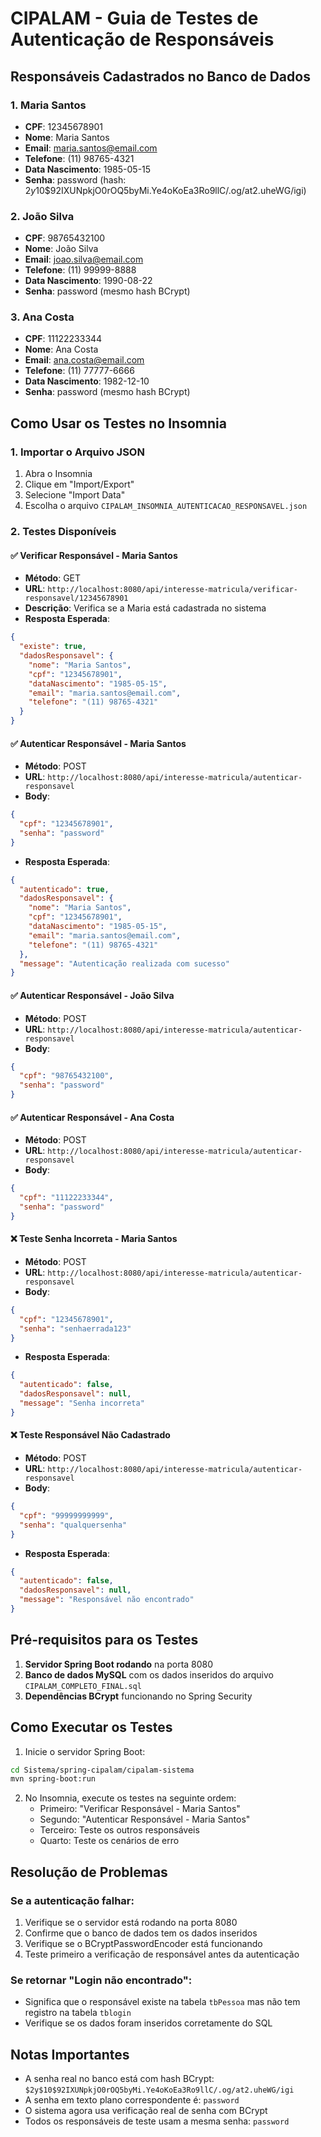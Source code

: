 # CIPALAM - Guia de Testes de Autenticação de Responsáveis

## Responsáveis Cadastrados no Banco de Dados

### 1. Maria Santos
- **CPF**: 12345678901
- **Nome**: Maria Santos
- **Email**: maria.santos@email.com
- **Telefone**: (11) 98765-4321
- **Data Nascimento**: 1985-05-15
- **Senha**: password (hash: $2y$10$92IXUNpkjO0rOQ5byMi.Ye4oKoEa3Ro9llC/.og/at2.uheWG/igi)

### 2. João Silva
- **CPF**: 98765432100
- **Nome**: João Silva
- **Email**: joao.silva@email.com
- **Telefone**: (11) 99999-8888
- **Data Nascimento**: 1990-08-22
- **Senha**: password (mesmo hash BCrypt)

### 3. Ana Costa
- **CPF**: 11122233344
- **Nome**: Ana Costa
- **Email**: ana.costa@email.com
- **Telefone**: (11) 77777-6666
- **Data Nascimento**: 1982-12-10
- **Senha**: password (mesmo hash BCrypt)

## Como Usar os Testes no Insomnia

### 1. Importar o Arquivo JSON
1. Abra o Insomnia
2. Clique em "Import/Export" 
3. Selecione "Import Data"
4. Escolha o arquivo `CIPALAM_INSOMNIA_AUTENTICACAO_RESPONSAVEL.json`

### 2. Testes Disponíveis

#### ✅ **Verificar Responsável - Maria Santos**
- **Método**: GET
- **URL**: `http://localhost:8080/api/interesse-matricula/verificar-responsavel/12345678901`
- **Descrição**: Verifica se a Maria está cadastrada no sistema
- **Resposta Esperada**:
```json
{
  "existe": true,
  "dadosResponsavel": {
    "nome": "Maria Santos",
    "cpf": "12345678901",
    "dataNascimento": "1985-05-15",
    "email": "maria.santos@email.com",
    "telefone": "(11) 98765-4321"
  }
}
```

#### ✅ **Autenticar Responsável - Maria Santos**
- **Método**: POST
- **URL**: `http://localhost:8080/api/interesse-matricula/autenticar-responsavel`
- **Body**:
```json
{
  "cpf": "12345678901",
  "senha": "password"
}
```
- **Resposta Esperada**:
```json
{
  "autenticado": true,
  "dadosResponsavel": {
    "nome": "Maria Santos",
    "cpf": "12345678901",
    "dataNascimento": "1985-05-15",
    "email": "maria.santos@email.com",
    "telefone": "(11) 98765-4321"
  },
  "message": "Autenticação realizada com sucesso"
}
```

#### ✅ **Autenticar Responsável - João Silva**
- **Método**: POST
- **URL**: `http://localhost:8080/api/interesse-matricula/autenticar-responsavel`
- **Body**:
```json
{
  "cpf": "98765432100",
  "senha": "password"
}
```

#### ✅ **Autenticar Responsável - Ana Costa**
- **Método**: POST
- **URL**: `http://localhost:8080/api/interesse-matricula/autenticar-responsavel`
- **Body**:
```json
{
  "cpf": "11122233344",
  "senha": "password"
}
```

#### ❌ **Teste Senha Incorreta - Maria Santos**
- **Método**: POST
- **URL**: `http://localhost:8080/api/interesse-matricula/autenticar-responsavel`
- **Body**:
```json
{
  "cpf": "12345678901",
  "senha": "senhaerrada123"
}
```
- **Resposta Esperada**:
```json
{
  "autenticado": false,
  "dadosResponsavel": null,
  "message": "Senha incorreta"
}
```

#### ❌ **Teste Responsável Não Cadastrado**
- **Método**: POST
- **URL**: `http://localhost:8080/api/interesse-matricula/autenticar-responsavel`
- **Body**:
```json
{
  "cpf": "99999999999",
  "senha": "qualquersenha"
}
```
- **Resposta Esperada**:
```json
{
  "autenticado": false,
  "dadosResponsavel": null,
  "message": "Responsável não encontrado"
}
```

## Pré-requisitos para os Testes

1. **Servidor Spring Boot rodando** na porta 8080
2. **Banco de dados MySQL** com os dados inseridos do arquivo `CIPALAM_COMPLETO_FINAL.sql`
3. **Dependências BCrypt** funcionando no Spring Security

## Como Executar os Testes

1. Inicie o servidor Spring Boot:
```bash
cd Sistema/spring-cipalam/cipalam-sistema
mvn spring-boot:run
```

2. No Insomnia, execute os testes na seguinte ordem:
   - Primeiro: "Verificar Responsável - Maria Santos"
   - Segundo: "Autenticar Responsável - Maria Santos" 
   - Terceiro: Teste os outros responsáveis
   - Quarto: Teste os cenários de erro

## Resolução de Problemas

### Se a autenticação falhar:
1. Verifique se o servidor está rodando na porta 8080
2. Confirme que o banco de dados tem os dados inseridos
3. Verifique se o BCryptPasswordEncoder está funcionando
4. Teste primeiro a verificação de responsável antes da autenticação

### Se retornar "Login não encontrado":
- Significa que o responsável existe na tabela `tbPessoa` mas não tem registro na tabela `tblogin`
- Verifique se os dados foram inseridos corretamente do SQL

## Notas Importantes

- A senha real no banco está com hash BCrypt: `$2y$10$92IXUNpkjO0rOQ5byMi.Ye4oKoEa3Ro9llC/.og/at2.uheWG/igi`
- A senha em texto plano correspondente é: `password`
- O sistema agora usa verificação real de senha com BCrypt
- Todos os responsáveis de teste usam a mesma senha: `password`
